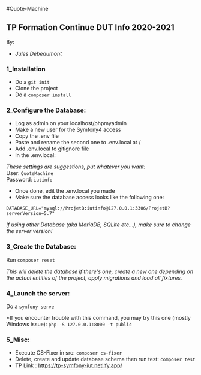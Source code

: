 #Quote-Machine
## TP Formation Continue DUT Info 2020-2021

By:

- *Jules Debeaumont*


### 1_Installation

- Do a `git init`
- Clone the project
- Do a `composer install`




### 2_Configure the Database:

- Log as admin on your localhost/phpmyadmin
- Make a new user for the Symfony4 access
- Copy the .env file
- Paste and rename the second one to .env.local at /
- Add .env.local to gitignore file
- In the .env.local:

*These settings are suggestions, put whatever you want:*  
User: `QuoteMachine`  
Password: `iutinfo`

- Once done, edit the .env.local you made
- Make sure the database access looks like the following one:

`DATABASE_URL="mysql://ProjetB:iutinfo@127.0.0.1:3306/ProjetB?serverVersion=5.7"`

*If using other Database (aka MariaDB, SQLite etc...), make sure to change the server version!*


### 3_Create the Database:

Run `composer reset`

*This will delete the database if there's one, create a new one depending on the actual entities of the project, apply migrations and load all fixtures.*



### 4_Launch the server:

Do a `symfony serve`

*If you encounter trouble with this command, you may try this one (mostly Windows issue): 
`php -S 127.0.0.1:8000 -t public`


### 5_Misc:

- Execute CS-Fixer in src\: `composer cs-fixer` 
- Delete, create and update database schema then run test: `composer test`
- TP Link : https://tp-symfony-iut.netlify.app/

